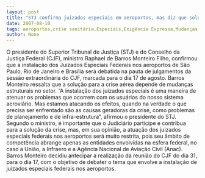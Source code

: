 ```yaml
---
layout: post
title: "STJ confirma juizados especiais em aeroportos, mas diz que solução da crise aérea exige mudanças estruturais "
date: 2007-08-10
tags: aeroportos,crise sanitária,Especiais,Exigência Expressa,Mudanças,passagem aérea
author: None
---
```

O presidente do Superior Tribunal de Justi&ccedil;a (STJ) e do Conselho da Justi&ccedil;a Federal (CJF), ministro Raphael de Barros Monteiro Filho, confirmou que a instala&ccedil;&atilde;o dos Juizados Especiais Federais nos aeroportos de S&atilde;o Paulo, Rio de Janeiro e Bras&iacute;lia ser&aacute; debatida na pauta de julgamentos da sess&atilde;o extraordin&aacute;ria do CJF, marcada para o dia 17 de agosto. Barros Monteiro ressalta que a solu&ccedil;&atilde;o para a crise a&eacute;rea depende de mudan&ccedil;as estruturais no setor. 
&ldquo;A instala&ccedil;&atilde;o dos juizados especiais &eacute; uma maneira de atenuar os problemas que ocorrem com os usu&aacute;rios do nosso sistema aerovi&aacute;rio. Mas estamos atacando os efeitos, quando na verdade o que precisa ser enfrentado s&atilde;o as causas geradoras da crise, como problemas de planejamento e de infra-estrutura&rdquo;, afirmou o presidente do STJ. 
Segundo o ministro, &eacute; importante que o Judici&aacute;rio participe e contribua para a solu&ccedil;&atilde;o da crise, mas, em sua opini&atilde;o, a atua&ccedil;&atilde;o dos juizados especiais federais nos aeroportos ser&aacute; muito restrita, pois seu &acirc;mbito de compet&ecirc;ncia abrange apenas as entidades envolvidas na esfera federal, no caso a Uni&atilde;o, a Infraero e a Ag&ecirc;ncia Nacional de Avia&ccedil;&atilde;o Civil (Anac).
Barros Monteiro decidiu antecipar a realiza&ccedil;&atilde;o da reuni&atilde;o do CJF do dia 31, para o dia 17, com o objetivo de debater o tema que envolve a instala&ccedil;&atilde;o de juizados especiais federais nos aeroportos. 